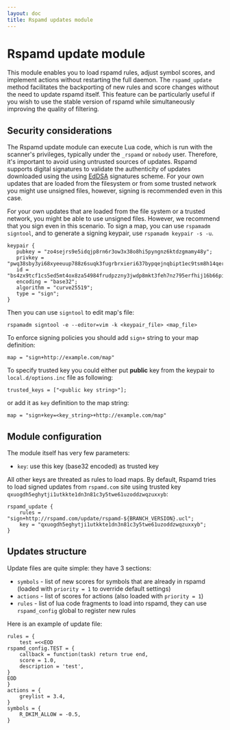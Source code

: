 ```yaml
---
layout: doc
title: Rspamd updates module
---
```

# Rspamd update module

This module enables you to load rspamd rules, adjust symbol scores, and implement actions without restarting the full daemon. The `rspamd_update` method facilitates the backporting of new rules and score changes without the need to update rspamd itself. This feature can be particularly useful if you wish to use the stable version of rspamd while simultaneously improving the quality of filtering.

## Security considerations

The Rspamd update module can execute Lua code, which is run with the scanner's privileges, typically under the `_rspamd` or `nobody` user. Therefore, it's important to avoid using untrusted sources of updates. Rspamd supports digital signatures to validate the authenticity of updates downloaded using the using [EdDSA](http://ed25519.cr.yp.to/) signatures scheme.
For your own updates that are loaded from the filesystem or from some trusted network you might use unsigned files, however, signing is recommended even in this case.

For your own updates that are loaded from the file system or a trusted network, you might be able to use unsigned files. However, we recommend that you sign even in this scenario. To sign a map, you can use `rspamadm signtool`, and to generate a signing keypair, use `rspamadm keypair -s -u`.

~~~ucl
keypair {
   pubkey = "zo4sejrs9e5idqjp8rn6r3ow3x38o8hi5pyngnz6ktdzgmamy48y";
   privkey = "pwq38sby3yi68xyeeuup788z6suqk3fugrbrxieri637bypqejnqbipt1ec9tsm8h14qerhj1bju91xyxamz5yrcrq7in8qpsozywxy";
   id = "bs4zx9tcf1cs5ed5mt4ox8za54984frudpzzny3jwdp8mkt3feh7nz795erfhij16b66piupje4wooa5dmpdzxeh5mi68u688ixu3yd";
   encoding = "base32";
   algorithm = "curve25519";
   type = "sign";
}
~~~

Then you can use `signtool` to edit map's file:

```
rspamadm signtool -e --editor=vim -k <keypair_file> <map_file>
```

To enforce signing policies you should add `sign+` string to your map definition:

~~~ucl
map = "sign+http://example.com/map"
~~~

To specify trusted key you could either put **public** key from the keypair to `local.d/options.inc` file as following:

```
trusted_keys = ["<public key string>"];
```

or add it as `key` definition to the map string:

~~~ucl
map = "sign+key=<key_string>+http://example.com/map"
~~~

## Module configuration

The module itself has very few parameters:

* `key`: use this key (base32 encoded) as trusted key

All other keys are threated as rules to load maps. By default, Rspamd tries to load signed updates from `rspamd.com` site using trusted key `qxuogdh5eghytji1utkkte1dn3n81c3y5twe61uzoddzwqzuxxyb`:

~~~ucl
rspamd_update {
    rules = "sign+http://rspamd.com/update/rspamd-${BRANCH_VERSION}.ucl";
    key = "qxuogdh5eghytji1utkkte1dn3n81c3y5twe61uzoddzwqzuxxyb";
}
~~~

## Updates structure

Update files are quite simple: they have 3 sections:

* `symbols` - list of new scores for symbols that are already in rspamd (loaded with `priority = 1` to override default settings)
* `actions` - list of scores for actions (also loaded with `priority = 1`)
* `rules` - list of lua code fragments to load into rspamd, they can use `rspamd_config` global to register new rules

Here is an example of update file:

~~~ucl
rules = {
	test =<<EOD
rspamd_config.TEST = {
	callback = function(task) return true end,
	score = 1.0,
	description = 'test',
}
EOD
}
actions = {
	greylist = 3.4,
}
symbols = {
	R_DKIM_ALLOW = -0.5,
}
~~~
